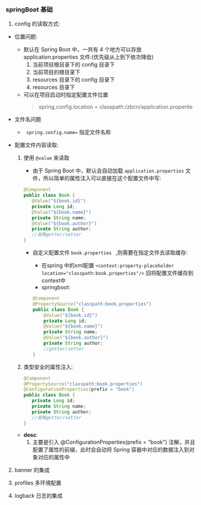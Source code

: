 ### springBoot 基础 ###

1. config 的读取方式:
  - 位置问题:
    + 默认在 Spring Boot 中，一共有 4 个地方可以存放 application.properties 文件:(优先级从上到下依次降低)
        1. 当前项目根目录下的 config 目录下
        2. 当前项目的根目录下
        3. resources 目录下的 config 目录下
        4. resources 目录下
    + 可以在项目启动时指定配置文件位置
         > spring.config.location = classpath:/zbcn/application.propertie
  - 文件名问题
    + ` spring.config.name=` 指定文件名称
   
  - 配置文件内容读取:
    1. 使用 `@value` 来读取
        + 由于 Spring Boot 中，默认会自动加载 `application.properties` 文件，所以简单的属性注入可以直接在这个配置文件中写:
        ```java
       @Component
       public class Book {
           @Value("${book.id}")
           private Long id;
           @Value("${book.name}")
           private String name;
           @Value("${book.author}")
           private String author;
           //省略getter/setter
       }
        ```
        + 自定义配置文件 `book.properties ` ,则需要在指定文件去读取缓存:
           - 在spring 中的xml配置 `<context:property-placeholder location="classpath:book.properties"/>` 回将配置文件缓存到context中
           - springboot:
           
           ```java
           @Component
           @PropertySource("classpath:book.properties")
           public class Book {
               @Value("${book.id}")
               private Long id;
               @Value("${book.name}")
               private String name;
               @Value("${book.author}")
               private String author;
               //getter/setter
           }

            ``` 
          
    2. 类型安全的属性注入:
        ```java
       @Component
       @PropertySource("classpath:book.properties")
       @ConfigurationProperties(prefix = "book")
       public class Book {
           private Long id;
           private String name;
           private String author;
           //省略getter/setter
       }
       ```
    - __desc__: 
        1. 主要是引入 @ConfigurationProperties(prefix = “book”) 注解，并且配置了属性的前缀，此时会自动将 Spring 容器中对应的数据注入到对象对应的属性中 
  2. banner 的集成
  
  3. profiles 多环境配置
  
  4. logback 日志的集成